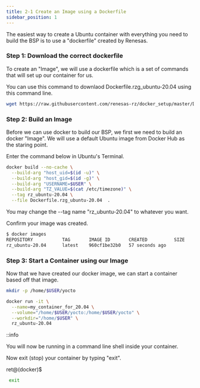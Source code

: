 ```yaml
---
title: 2-1 Create an Image using a Dockerfile
sidebar_position: 1
---
```


The easiest way to create a Ubuntu container with everything you need to build the BSP is to use a "dockerfile" created by Renesas.

### Step 1: Download the correct dockerfile
To create an "Image", we will use a dockerfile which is a set of commands that will set up our container for us.

You can use this command to downlaod Dockerfile.rzg_ubuntu-20.04 using this command line.

```bash 
wget https://raw.githubusercontent.com/renesas-rz/docker_setup/master/Dockerfile.rzg_ubuntu-20.04
```

### Step 2: Build an Image
Before we can use docker to build our BSP, we first we need to build an docker "Image". We will use a default Ubuntu image from Docker Hub as the staring point. 

Enter the command below in Ubuntu's Terminal.

```bash
docker build --no-cache \
  --build-arg "host_uid=$(id -u)" \
  --build-arg "host_gid=$(id -g)" \
  --build-arg "USERNAME=$USER" \
  --build-arg "TZ_VALUE=$(cat /etc/timezone)" \
  --tag rz_ubuntu-20.04 \
  --file Dockerfile.rzg_ubuntu-20.04  .
```

You may change the --tag name "rz_ubuntu-20.04" to whatever you want.

Confirm your image was created.

```bash 
$ docker images
REPOSITORY           TAG       IMAGE ID       CREATED          SIZE
rz_ubuntu-20.04      latest    960cf1be32b0   57 seconds ago   
```

### Step 3: Start a Container using our Image
Now that we have created our docker image, we can start a container based off that image.

```bash
mkdir -p /home/$USER/yocto

docker run -it \
  --name=my_container_for_20.04 \
  --volume="/home/$USER/yocto:/home/$USER/yocto" \
  --workdir="/home/$USER" \
  rz_ubuntu-20.04
```

::info

You will now be running in a command line shell inside your container.

Now exit (stop) your container by typing "exit".

ret@(docker)$ 
```bash
 exit
``` 

